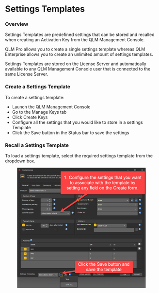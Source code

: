 # Settings Templates

### Overview

Settings Templates are predefined settings that can be stored and recalled when creating an Activation Key from the QLM Management Console.

QLM Pro allows you to create a single settings template whereas QLM Enterprise allows you to create an unlimited amount of settings templates.&#x20;

Settings Templates are stored on the License Server and automatically available to any QLM Management Console user that is connected to the same License Server.

### Create a Settings Template

To create a settings template:

* Launch the QLM Management Console
* Go to the Manage Keys tab
* Click Create Keys
* Configure all the settings that you would like to store in a settings Template
* Click the Save button in the Status bar to save the settings

### Recall a Settings Template

To load a settings template, select the required settings template from the dropdown box.



<figure><img src="../../../../.gitbook/assets/image (1) (1) (1) (1) (1) (1) (1).png" alt=""><figcaption></figcaption></figure>
